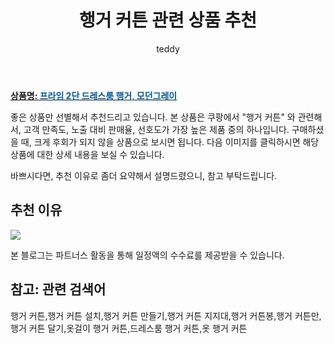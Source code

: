 ﻿---
layout: post
title:  "행거 커튼 관련 상품 추천"
author: teddy
categories: [ 가구/인테리어 ]
tags: [행거 커튼,행거 커튼 설치,행거 커튼 만들기,행거 커튼 지지대,행거 커튼봉,행거 커튼만,행거 커튼 달기,옷걸이 행거 커튼,드레스룸 행거 커튼,옷 행거 커튼]
image: https://static.coupangcdn.com/image/retail/images/2020/02/14/20/9/f841c8ec-9572-4eb6-a318-c6976591b6b9.jpg 
description: "쿠팡에서 행거 커튼 관련 상품으로 가장 고객 선호도가 높은 제품 중 하나입니다."
---

<a href="https://link.coupang.com/re/AFFSDP?lptag=AF5184500&pageKey=1277735949&itemId=2284753569&vendorItemId=70281845117&traceid=V0-153-b05bd546e78a45c3"><b>상품명: <font color='#01579B'>프라임 2단 드레스룸 행거, 모던그레이</font></b></a>

좋은 상품만 선별해서 추천드리고 있습니다.
본 상품은 쿠팡에서 "행거 커튼" 와 관련해서, 고객 만족도, 노출 대비 판매율, 선호도가 가장 높은 제품 중의 하나입니다.
구매하셨을 때, 크게 후회가 되지 않을 상품으로 보시면 됩니다. 
다음 이미지를 클릭하시면 해당 상품에 대한 상세 내용을 보실 수 있습니다.

바쁘시다면, 추천 이유로 좀더 요약해서 설명드렸으니, 참고 부탁드립니다.

## 추천 이유 

<a href="https://link.coupang.com/re/AFFSDP?lptag=AF5184500&pageKey=1277735949&itemId=2284753569&vendorItemId=70281845117&traceid=V0-153-b05bd546e78a45c3"><img src="https://thumbnail10.coupangcdn.com/thumbnails/remote/q89/image/retail/images/2020/02/20/13/7/741916cf-a033-431c-9b92-88f2b9821ec6.jpg"></a> 

본 블로그는 파트너스 활동을 통해 일정액의 수수료를 제공받을 수 있습니다.

## 참고: 관련 검색어    
행거 커튼,행거 커튼 설치,행거 커튼 만들기,행거 커튼 지지대,행거 커튼봉,행거 커튼만,행거 커튼 달기,옷걸이 행거 커튼,드레스룸 행거 커튼,옷 행거 커튼